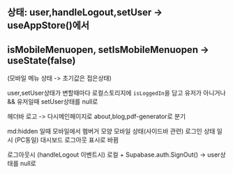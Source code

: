 ## 상태: user,handleLogout,setUser -> useAppStore()에서
## isMobileMenuopen, setIsMobileMenuopen -> useState(false)
(모바일 메뉴 상태 -> 초기값은 접은상태)

user,setUser상태가 변할때마다
로컬스토리지에 `isLoggedIn`을 담고
유저가 아니거나 && 유저일때 setUser상태를 null로

헤더바 로고 -> 다시메인페이지로
about,blog,pdf-generator로 분기

md:hidden 일때 모바일에서 햄버거 모양
모바일 상태(사이드바 관련)
로그인 상태 일시 (PC동일) 대시보드 로그아웃 표시로 바뀜

로그아웃시 (handleLogout 이벤트시)
로컬 + Supabase.auth.SignOut() -> user상태를 null로
